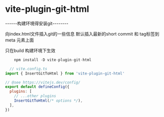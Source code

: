 # vite-plugin-git-html

------构建环境得安装git--------

向index.html文件插入git的一些信息 默认插入最新的short commit 和 tag标签到 meta 元素上面
 
只在build 构建环境下生效

```javascript
    npm install -D vite-plugin-git-html
```


```javascript
  // vite.config.ts
import { InsertGitToHtml } from 'vite-plugin-git-html'

// @see https://vitejs.dev/config/
export default defineConfig({
  plugins: [
    // ...other plugins
    InsertGitToHtml(/* options */),
  ],
})
```